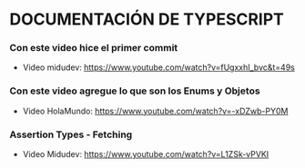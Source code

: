 # DOCUMENTACIÓN DE TYPESCRIPT

### Con este video hice el primer commit
- Video midudev: https://www.youtube.com/watch?v=fUgxxhI_bvc&t=49s

### Con este video agregue lo que son los Enums y Objetos
- Video HolaMundo: https://www.youtube.com/watch?v=-xDZwb-PY0M

### Assertion Types - Fetching
- Video Midudev: https://www.youtube.com/watch?v=L1ZSk-vPVKI